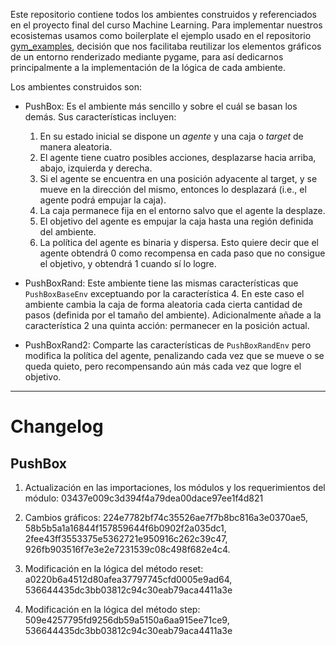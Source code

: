 Este repositorio contiene todos los ambientes construidos y referenciados en el proyecto final del curso Machine Learning. Para implementar nuestros ecosistemas usamos como boilerplate el ejemplo usado en el repositorio [gym_examples](https://github.com/Farama-Foundation/gym-examples), decisión que nos facilitaba reutilizar los elementos gráficos de un entorno renderizado mediante pygame, para así dedicarnos principalmente a la implementación de la lógica de cada ambiente.

Los ambientes construidos son:

- PushBox: Es el ambiente más sencillo y sobre el cuál se basan los demás. Sus características incluyen:

    1. En su estado inicial se dispone un *agente* y una caja o *target* de manera aleatoria.
    2. El agente tiene cuatro posibles acciones, desplazarse hacia arriba, abajo, izquierda y derecha.
    3. Si el agente se encuentra en una posición adyacente al target, y se mueve en la dirección del mismo, entonces lo desplazará (i.e., el agente podrá empujar la caja).
    4. La caja permanece fija en el entorno salvo que el agente la desplaze.
    5. El objetivo del agente es empujar la caja hasta una región definida del ambiente.
    6. La política del agente es binaria y dispersa. Esto quiere decir que el agente obtendrá 0 como recompensa en cada paso que no consigue el objetivo, y obtendrá 1 cuando sí lo logre.

- PushBoxRand: Este ambiente tiene las mismas características que `PushBoxBaseEnv` exceptuando por la característica 4. En este caso el ambiente cambia la caja de forma aleatoria cada cierta cantidad de pasos (definida por el tamaño del ambiente). Adicionalmente añade a la característica 2 una quinta acción: permanecer en la posición actual.

- PushBoxRand2: Comparte las características de `PushBoxRandEnv` pero modifica la política del agente, penalizando cada vez que se mueve o se queda quieto, pero recompensando aún más cada vez que logre el objetivo.


---

# Changelog

## PushBox

1. Actualización en las importaciones, los módulos y los requerimientos del módulo: 03437e009c3d394f4a79dea00dace97ee1f4d821

2. Cambios gráficos: 224e7782bf74c35526ae7f7b8bc816a3e0370ae5, 58b5b5a1a16844f157859644f6b0902f2a035dc1, 2fee43ff3553375e5362721e950916c262c39c47, 926fb903516f7e3e2e7231539c08c498f682e4c4.

3. Modificación en la lógica del método reset: a0220b6a4512d80afea37797745cfd0005e9ad64, 536644435dc3bb03812c94c30eab79aca4411a3e

4. Modificación en la lógica del método step: 509e4257795fd9256db59a5150a6aa915ee71ce9, 536644435dc3bb03812c94c30eab79aca4411a3e



